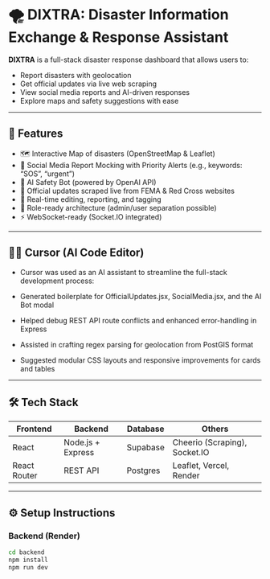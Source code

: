 # 🌪️ DIXTRA: Disaster Information Exchange & Response Assistant

**DIXTRA** is a full-stack disaster response dashboard that allows users to:
- Report disasters with geolocation
- Get official updates via live web scraping
- View social media reports and AI-driven responses
- Explore maps and safety suggestions with ease



---

## 🧠 Features

- 🗺️ Interactive Map of disasters (OpenStreetMap & Leaflet)
- 📣 Social Media Report Mocking with Priority Alerts (e.g., keywords: “SOS”, “urgent”)
- 🧠 AI Safety Bot (powered by OpenAI API)
- 📡 Official updates scraped live from FEMA & Red Cross websites
- 🧪 Real-time editing, reporting, and tagging
- 🔐 Role-ready architecture (admin/user separation possible)
- ⚡ WebSocket-ready (Socket.IO integrated)

---

## 👨‍💻 Cursor (AI Code Editor)

 - Cursor was used as an AI assistant to streamline the full-stack development process:

 - Generated boilerplate for OfficialUpdates.jsx, SocialMedia.jsx, and the AI Bot modal

 - Helped debug REST API route conflicts and enhanced error-handling in Express

 - Assisted in crafting regex parsing for geolocation from PostGIS format

 - Suggested modular CSS layouts and responsive improvements for cards and tables

---

## 🛠️ Tech Stack

| Frontend      | Backend         | Database   | Others                  |
|---------------|------------------|------------|--------------------------|
| React         | Node.js + Express| Supabase   | Cheerio (Scraping), Socket.IO |
| React Router  | REST API         | Postgres   | Leaflet, Vercel, Render |

---

## ⚙️ Setup Instructions

### Backend (Render)
```bash
cd backend
npm install
npm run dev
